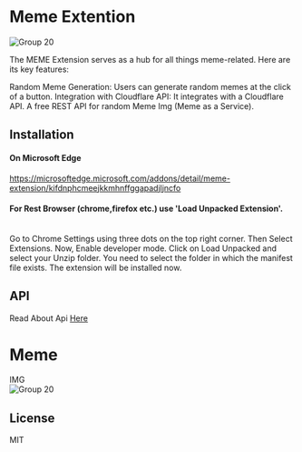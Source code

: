 # Meme Extention
<img width="auto" alt="Group 20" src="https://store-images.s-microsoft.com/image/apps.40566.7c601e2c-bedb-425a-93be-ff83d76bcd68.fa40508f-671e-446a-acc8-901a6cd2655f.019ce625-b18e-4a85-9704-44426154205d?mode=scale&h=100&q=90&w=100">

The MEME Extension serves as a hub for all things meme-related. Here are its key features:

Random Meme Generation: Users can generate random memes at the click of a button.
Integration with Cloudflare API: It integrates with a Cloudflare API.
A free REST API for random Meme Img (Meme as a Service).

## Installation
#### On Microsoft Edge <br>
https://microsoftedge.microsoft.com/addons/detail/meme-extension/kifdnphcmeejkkmhnffggapadjljncfo

#### For Rest Browser (chrome,firefox etc.) use 'Load Unpacked Extension'.
<br>
Go to Chrome Settings using three dots on the top right corner.
Then Select Extensions.
Now, Enable developer mode.
Click on Load Unpacked and select your Unzip folder.
You need to select the folder in which the manifest file exists. 
The extension will be installed now.

## API
Read About Api [Here](https://github.com/aniketnayi/MEME-Api/)

# Meme
IMG
<br>
<img width="auto" alt="Group 20" src="https://res.cloudinary.com/dcxzzkfnu/image/upload/v1693941981/MEME/lxxs4tesul8tiq9sm0ot.jpg">


## License

MIT
